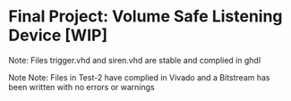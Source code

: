 # Final Project: Volume Safe Listening Device [WIP]

Note: Files trigger.vhd and siren.vhd are stable and complied in ghdl

Note Note: Files in Test-2 have complied in Vivado and a Bitstream has been written with no errors or warnings

